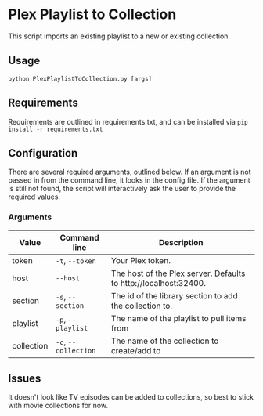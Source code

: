 # Plex Playlist to Collection

This script imports an existing playlist to a new or existing collection.

## Usage

`python PlexPlaylistToCollection.py [args]`

## Requirements

Requirements are outlined in requirements.txt, and can be installed via `pip install -r requirements.txt`

## Configuration

There are several required arguments, outlined below. If an argument is not passed in from the command line, it looks in the config file. If the argument is still not found, the script will interactively ask the user to provide the required values.

### Arguments

Value | Command line | Description
---|---|---
token | `-t`, `--token` | Your Plex token.
host | `--host` | The host of the Plex server. Defaults to http://localhost:32400.
section | `-s`, `--section` | The id of the library section to add the collection to.
playlist | `-p`, `--playlist` | The name of the playlist to pull items from
collection | `-c`, `--collection` | The name of the collection to create/add to

## Issues

It doesn't look like TV episodes can be added to collections, so best to stick with movie collections for now.
